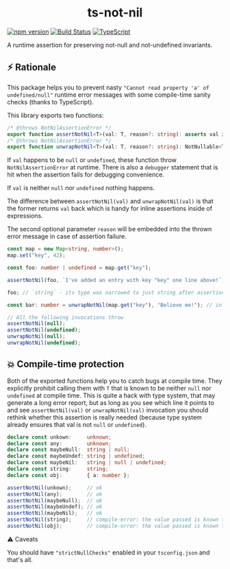 <h1 align="center">ts-not-nil</h1>

[![npm version](https://badge.fury.io/js/ts-not-nil.svg)](https://badge.fury.io/js/ts-not-nil)
[![Build Status](https://travis-ci.com/Veetaha/ts-not-nil.svg?branch=master)](https://travis-ci.com/Veetaha/ts-not-nil)
[![TypeScript](https://img.shields.io/badge/%3C%2F%3E-TypeScript-%230074c1.svg)](https://www.typescriptlang.org/)

A runtime assertion for preserving not-null and not-undefined invariants.

## :zap: Rationale

This package helps you to prevent nasty
`"Cannot read property 'a' of undefined/null"`
runtime error messages with some compile-time sanity checks (thanks to TypeScript).

This library exports two functions:
```ts
/* @throws NotNilAssertionError */
export function assertNotNil<T>(val: T, reason?: string): asserts val is NotNullable<T>;
/* @throws NotNilAssertionError */
export function unwrapNotNil<T>(val: T, reason?: string): NotNullable<T>;
```

If `val` happens to be `null` or `undefined`, these function throw `NotNilAssertionError` at runtime.
There is also a `debugger` statement that is hit when the assertion fails for debugging convenience.

If `val` is neither `null` nor `undefined` nothing happens.

The difference between `assertNotNil(val)` and `unwrapNotNil(val)` is that the former returns `val` back which is handy for inline assertions inside of expressions.

The second optional parameter `reason` will be embedded into the thrown error message in case of assertion failure.
```ts
const map = new Map<string, number>();
map.set("key", 42);

const foo: number | undefined = map.get("key");

assertNotNil(foo, `I've added an entry with key "key" one line above!`);

foo; // `string` - its type was narrowed to just string after assertion

const bar: number = unwrapNotNil(map.get("key"), "Believe me!"); // inline assertion

// All the following invocations throw
assertNotNil(null);
assertNotNil(undefined);
unwrapNotNil(null);
unwrapNotNil(undefined);
```

## :boom: Compile-time protection

Both of the exported functions help you to catch bugs at compile time.
They explicitly prohibit calling them with `T` that is known to be neither `null` nor `undefined` at compile time.
This is quite a hack with type system, that may generate a long error report, but
as long as you see which line it points to and see `assertNotNil(val)` or `unwrapNotNil(val)`
invocation you should rethink whether this assertion is really needed (because type system already ensures that val is not `null` or `undefined`).

```ts
declare const unkown:     unknown;
declare const any:        unknown;
declare const maybeNull:  string | null;
declare const maybeUndef: string | undefined;
declare const maybeNil:   string | null | undefined;
declare const string:     string;
declare const obj:        { a: number };

assertNotNil(unkown);     // ok
assertNotNil(any);        // ok
assertNotNil(maybeNull);  // ok
assertNotNil(maybeUndef); // ok
assertNotNil(maybeNil);   // ok
assertNotNil(string);     // compile-error: the value passed is known to never be nil
assertNotNil(obj);        // compile-error: the value passed is known to never be nil
```

:warning: Caveats

You should have `"strictNullChecks"` enabled in your `tsconfig.json` and that's all.
